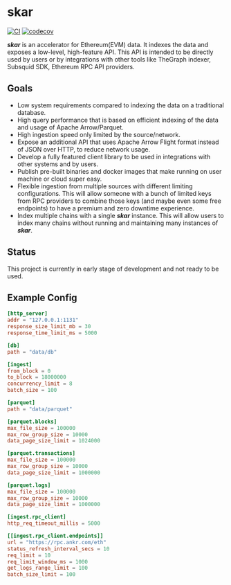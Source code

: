 # skar
[![CI](https://github.com/ozgrakkurt/skar/actions/workflows/ci.yaml/badge.svg?branch=main)](https://github.com/ozgrakkurt/skar/actions/workflows/ci.yaml)
[![codecov](https://codecov.io/gh/ozgrakkurt/skar/branch/main/graph/badge.svg?token=SPS7FB1V48)](https://codecov.io/gh/ozgrakkurt/skar)

_**skar**_ is an accelerator for Ethereum(EVM) data. It indexes the data and exposes a low-level, high-feature API.
This API is intended to be directly used by users or by integrations with other tools like TheGraph indexer,
 Subsquid SDK, Ethereum RPC API providers.

## Goals

- Low system requirements compared to indexing the data on a traditional database.
- High query performance that is based on efficient indexing of the data and usage of Apache Arrow/Parquet.
- High ingestion speed only limited by the source/network.
- Expose an additional API that uses Apache Arrow Flight format instead of JSON over HTTP, to reduce network usage.
- Develop a fully featured client library to be used in integrations with other systems and by users.
- Publish pre-built binaries and docker images that make running on user machine or cloud super easy.
- Flexible ingestion from multiple sources with different limiting configurations. This will allow someone with a bunch of limited keys from RPC providers
to combine those keys (and maybe even some free endpoints) to have a premium and zero downtime experience.
- Index multiple chains with a single _**skar**_ instance. This will allow users to index many chains without running and maintaining many instances of _**skar**_.
 
## Status

This project is currently in early stage of development and not ready to be used.

## Example Config

```toml
[http_server]
addr = "127.0.0.1:1131"
response_size_limit_mb = 30
response_time_limit_ms = 5000

[db]
path = "data/db"

[ingest]
from_block = 0
to_block = 18000000
concurrency_limit = 8
batch_size = 100

[parquet]
path = "data/parquet"

[parquet.blocks]
max_file_size = 100000
max_row_group_size = 10000
data_page_size_limit = 1024000

[parquet.transactions]
max_file_size = 100000
max_row_group_size = 10000
data_page_size_limit = 1000000

[parquet.logs]
max_file_size = 100000
max_row_group_size = 10000
data_page_size_limit = 1000000

[ingest.rpc_client]
http_req_timeout_millis = 5000

[[ingest.rpc_client.endpoints]]
url = "https://rpc.ankr.com/eth"
status_refresh_interval_secs = 10
req_limit = 10
req_limit_window_ms = 1000
get_logs_range_limit = 100
batch_size_limit = 100
```
